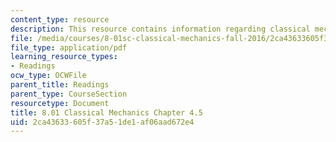 ```yaml
---
content_type: resource
description: This resource contains information regarding classical mechanics.
file: /media/courses/8-01sc-classical-mechanics-fall-2016/2ca43633605f37a51de1af06aad672e4_MIT8_01F16_chapter4.5.pdf
file_type: application/pdf
learning_resource_types:
- Readings
ocw_type: OCWFile
parent_title: Readings
parent_type: CourseSection
resourcetype: Document
title: 8.01 Classical Mechanics Chapter 4.5
uid: 2ca43633-605f-37a5-1de1-af06aad672e4
---
```

